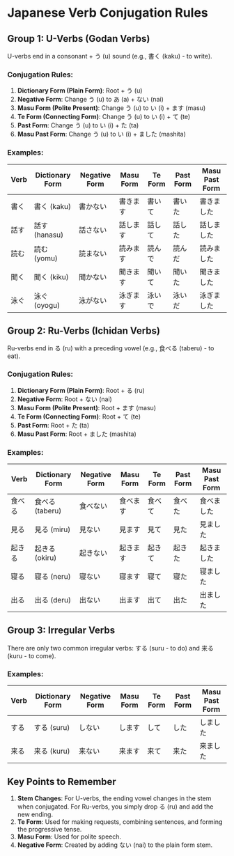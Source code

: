 # Japanese Verb Conjugation Rules

## Group 1: U-Verbs (Godan Verbs)
U-verbs end in a consonant + う (u) sound (e.g., 書く (kaku) - to write).

### Conjugation Rules:
1. **Dictionary Form (Plain Form)**: Root + う (u)
2. **Negative Form**: Change う (u) to あ (a) + ない (nai)
3. **Masu Form (Polite Present)**: Change う (u) to い (i) + ます (masu)
4. **Te Form (Connecting Form)**: Change う (u) to い (i) + て (te)
5. **Past Form**: Change う (u) to い (i) + た (ta)
6. **Masu Past Form**: Change う (u) to い (i) + ました (mashita)

### Examples:
| Verb   | Dictionary Form | Negative Form | Masu Form    | Te Form    | Past Form  | Masu Past Form |
|--------|-----------------|---------------|--------------|------------|------------|----------------|
| 書く   | 書く (kaku)     | 書かない      | 書きます     | 書いて     | 書いた     | 書きました     |
| 話す   | 話す (hanasu)   | 話さない      | 話します     | 話して     | 話した     | 話しました     |
| 読む   | 読む (yomu)     | 読まない      | 読みます     | 読んで     | 読んだ     | 読みました     |
| 聞く   | 聞く (kiku)     | 聞かない      | 聞きます     | 聞いて     | 聞いた     | 聞きました     |
| 泳ぐ   | 泳ぐ (oyogu)    | 泳がない      | 泳ぎます     | 泳いで     | 泳いだ     | 泳ぎました     |

## Group 2: Ru-Verbs (Ichidan Verbs)
Ru-verbs end in る (ru) with a preceding vowel (e.g., 食べる (taberu) - to eat).

### Conjugation Rules:
1. **Dictionary Form (Plain Form)**: Root + る (ru)
2. **Negative Form**: Root + ない (nai)
3. **Masu Form (Polite Present)**: Root + ます (masu)
4. **Te Form (Connecting Form)**: Root + て (te)
5. **Past Form**: Root + た (ta)
6. **Masu Past Form**: Root + ました (mashita)

### Examples:
| Verb   | Dictionary Form | Negative Form | Masu Form    | Te Form    | Past Form  | Masu Past Form |
|--------|-----------------|---------------|--------------|------------|------------|----------------|
| 食べる  | 食べる (taberu) | 食べない      | 食べます     | 食べて     | 食べた     | 食べました     |
| 見る   | 見る (miru)     | 見ない        | 見ます       | 見て       | 見た       | 見ました       |
| 起きる  | 起きる (okiru)  | 起きない      | 起きます     | 起きて     | 起きた     | 起きました     |
| 寝る   | 寝る (neru)     | 寝ない        | 寝ます       | 寝て       | 寝た       | 寝ました       |
| 出る   | 出る (deru)     | 出ない        | 出ます       | 出て       | 出た       | 出ました       |

## Group 3: Irregular Verbs
There are only two common irregular verbs: する (suru - to do) and 来る (kuru - to come).

### Examples:
| Verb   | Dictionary Form | Negative Form | Masu Form    | Te Form    | Past Form  | Masu Past Form |
|--------|-----------------|---------------|--------------|------------|------------|----------------|
| する   | する (suru)     | しない        | します       | して       | した       | しました       |
| 来る   | 来る (kuru)     | 来ない        | 来ます       | 来て       | 来た       | 来ました       |

## Key Points to Remember
1. **Stem Changes**: For U-verbs, the ending vowel changes in the stem when conjugated. For Ru-verbs, you simply drop る (ru) and add the new ending.
2. **Te Form**: Used for making requests, combining sentences, and forming the progressive tense.
3. **Masu Form**: Used for polite speech.
4. **Negative Form**: Created by adding ない (nai) to the plain form stem.

